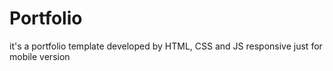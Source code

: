 # Portfolio
it's a portfolio template developed by HTML, CSS and JS
responsive just for mobile version 
